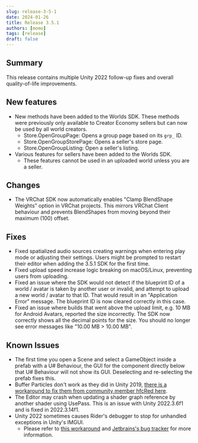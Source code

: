 ```yaml
---
slug: release-3-5-1
date: 2024-01-26
title: Release 3.5.1
authors: [momo]
tags: [release]
draft: false
---
```

## Summary

This release contains multiple Unity 2022 follow-up fixes and overall quality-of-life improvements.

<!--truncate-->

## New features

* New methods have been added to the Worlds SDK. These methods were previously only available to Creator Economy sellers but can now be used by all world creators.
    * Store.OpenGroupPage: Opens a group page based on its `grp_` ID.
    * Store.OpenGroupStorePage: Opens a seller's store page.
    * Store.OpenGroupListing: Open a seller's listing.
* Various features for sellers have been added to the Worlds SDK.
    * These features cannot be used in an uploaded world unless you are a seller.

## Changes
* The VRChat SDK now automatically enables "Clamp BlendShape Weights" option in VRChat projects. This mirrors VRChat Client behaviour and prevents BlendShapes from moving beyond their maximum (100) offset.

## Fixes

* Fixed spatialized audio sources creating warnings when entering play mode or adjusting their settings. Users might be prompted to restart their editor when adding the 3.5.1 SDK for the first time.
* Fixed upload speed increase logic breaking on macOS/Linux, preventing users from uploading.
* Fixed an issue where the SDK would not detect if the blueprint ID of a world / avatar is taken by another user or invalid, and attempt to upload a new world / avatar to that ID. That would result in an "Application Error" message. The blueprint ID is now cleared correctly in this case.
* Fixed an issue where builds that went above the upload limit, e.g. 10 MB for Android Avatars, reported the size incorrectly. The SDK now correctly shows all the decimal points for the size. You should no longer see error messages like "10.00 MB > 10.00 MB".

## Known Issues

* The first time you open a Scene and select a GameObject inside a prefab with a U# Behaviour, the GUI for the component directly below that U# Behaviour will not show its GUI. Deselecting and re-selecting the prefab fixes this.
* Buffer Particles don't work as they did in Unity 2019, [there is a workaround to fix them from community member hfcRed here](https://x.com/hfcRedddd/status/1696915379090604179).
* The Editor may crash when updating a shader graph reference by another shader using UsePass. This is an issue with Unity 2022.3.6f1 and is fixed in 2022.3.14f1.
* Unity 2022 sometimes causes Rider's debugger to stop for unhandled exceptions in Unity's IMGUI.
	* Please refer to [this workaround](https://forum.unity.com/threads/rider-debugger-breaks-on-unhandled-exception.1135879/#post-7305256) and [Jetbrains's bug tracker](https://youtrack.jetbrains.com/issue/RIDER-64944) for more information.
